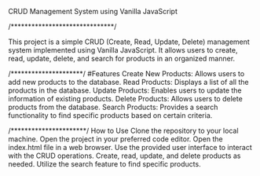 CRUD Management System using Vanilla JavaScript

/******************************/

This project is a simple CRUD (Create, Read, Update, Delete) management system implemented using Vanilla JavaScript.
It allows users to create, read, update, delete, and search for products in an organized manner.

/*********************/
#Features
Create New Products: Allows users to add new products to the database.
Read Products: Displays a list of all the products in the database.
Update Products: Enables users to update the information of existing products.
Delete Products: Allows users to delete products from the database.
Search Products: Provides a search functionality to find specific products based on certain criteria.

/**********************/
How to Use
Clone the repository to your local machine.
Open the project in your preferred code editor.
Open the index.html file in a web browser.
Use the provided user interface to interact with the CRUD operations.
Create, read, update, and delete products as needed.
Utilize the search feature to find specific products.
